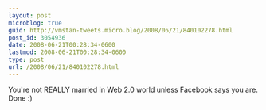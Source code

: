```yaml
---
layout: post
microblog: true
guid: http://vmstan-tweets.micro.blog/2008/06/21/840102278.html
post_id: 3054936
date: 2008-06-21T00:28:34-0600
lastmod: 2008-06-21T00:28:34-0600
type: post
url: /2008/06/21/840102278.html
---
```

You're not REALLY married in Web 2.0 world unless Facebook says you are. Done :)
